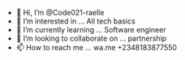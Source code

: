 - 👋 Hi, I’m @Code021-raelle
- 👀 I’m interested in ... All tech basics
- 🌱 I’m currently learning ... Software engineer
- 💞️ I’m looking to collaborate on ... partnership
- 📫 How to reach me ... wa.me +2348183877550

<!---
Code021-raelle/Code021-raelle is a ✨ special ✨ repository because its `README.md` (this file) appears on your GitHub profile.
You can click the Preview link to take a look at your changes.
--->
